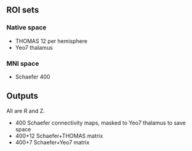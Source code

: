## ROI sets

### Native space

- THOMAS 12 per hemisphere
- Yeo7 thalamus

### MNI space

- Schaefer 400


## Outputs

All are R and Z.

- 400 Schaefer connectivity maps, masked to Yeo7 thalamus to save space
- 400+12 Schaefer+THOMAS matrix
- 400+7 Schaefer+Yeo7 matrix

